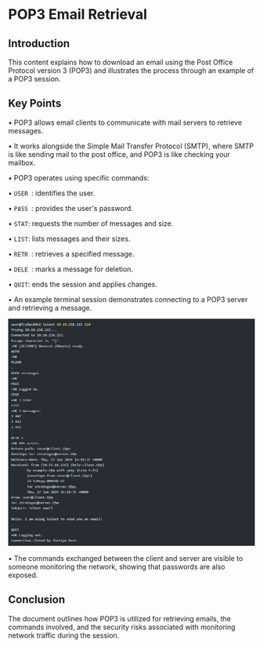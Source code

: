 # POP3 Email Retrieval 

## Introduction 
This content explains how to download an email using the Post Office Protocol version 3 (POP3) and illustrates the process through an example of a POP3 session. 

## Key Points 
• POP3 allows email clients to communicate with mail servers to retrieve messages. 

• It works alongside the Simple Mail Transfer Protocol (SMTP), where SMTP is like sending mail to the post office, and POP3 is like checking your mailbox. 

• POP3 operates using specific commands: 

• `USER `: identifies the user. 

• `PASS `: provides the user's password. 

• `STAT`: requests the number of messages and size. 

• `LIST`: lists messages and their sizes. 

• `RETR `: retrieves a specified message. 

• `DELE `: marks a message for deletion. 

• `QUIT`: ends the session and applies changes. 

• An example terminal session demonstrates connecting to a POP3 server and retrieving a message. 

![alt text](image-8.png)

• The commands exchanged between the client and server are visible to someone monitoring the network, showing that passwords are also exposed. 

## Conclusion 
The document outlines how POP3 is utilized for retrieving emails, the commands involved, and the security risks associated with monitoring network traffic during the session.